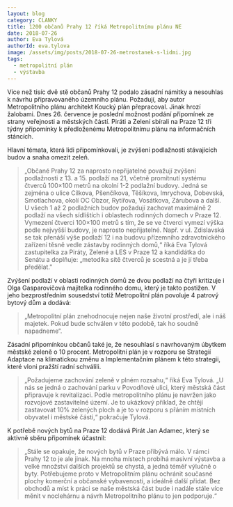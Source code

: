 ```yaml
---
layout: blog
category: CLANKY
title: 1200 občanů Prahy 12 říká Metropolitnímu plánu NE
date: 2018-07-26
author: Eva Tylová
authorId: eva.tylova
image: /assets/img/posts/2018-07-26-metrostanek-s-lidmi.jpg
tags:
  - metropolitní plán
  - výstavba
---
```


Více než tisíc dvě stě občanů Prahy 12 podalo zásadní námitky a nesouhlas k návrhu připravovaného územního plánu. Požadují, aby autor Metropolitního plánu architekt Koucký plán přepracoval. Jinak hrozí žalobami. Dnes 26. července je poslední možnost podání připomínek ze strany veřejnosti a městských částí. Piráti a Zelení sbírali na Praze 12 tři týdny připomínky k předloženému Metropolitnímu plánu na informačních stáncích.

Hlavní témata, která lidi připomínkovali, je zvýšení podlažnosti stávajících budov a snaha omezit zeleň.

>„Občané Prahy 12 za naprosto nepřijatelné považují zvýšení podlažnosti z 13. a 15. podlaží na 21, včetně promítnutí systému čtverců 100&times;100 metrů na okolní 1-2 podlažní budovy. Jedná se zejména o ulice Cílkova, Pšenčíkova, Těšíkova, Imrychova, Dobevská, Smotlachova, okolí OC Obzor, Rytířova, Vosátkova, Zárubova a další. U všech 1 až 2 podlažních budov požadují zachovat maximálně 2 podlaží na všech sídlištích i oblastech rodinných domech v Praze 12. Vymezení čtverci 100&times;100 metrů s tím, že se ve čtverci vymezí výška podle nejvyšší budovy, je naprosto nepřijatelné. Např. v ul. Zdislavská se tak přenáší výše podlaží 12 i na budovu přízemního zdravotnického zařízení těsně vedle zástavby rodinných domů,“ říká Eva Tylová zastupitelka za Piráty, Zelené a LES v Praze 12 a kandidátka do Senátu a doplňuje: „metodika sítě čtverců je scestná a je jí třeba předělat."

Zvýšení podlaží v oblasti rodinných domů ze dvou podlaží na čtyři kritizuje i Olga Gasparovičová majitelka rodinného domu, který je takto postižen. V jeho bezprostředním sousedství totiž Metropolitní plán povoluje 4 patrový bytový dům a dodává:

>„Metropolitní plán znehodnocuje nejen naše životní prostředí, ale i náš majetek. Pokud bude schválen v této podobě, tak ho soudně napadneme“.

Zásadní připomínkou občanů také je, že nesouhlasí s navrhovaným úbytkem městské zeleně o 10 procent. Metropolitní plán je v rozporu se Strategií Adaptace na klimatickou změnu a Implementačním plánem k této strategii, které vloni pražští radní schválili.

>„Požadujeme zachování zeleně v plném rozsahu,“ říká Eva Tylová. „U nás se jedná o zachování parku v Povodňové ulici, který městská část připravuje k revitalizaci. Podle metropolitního plánu je navržen jako rozvojové zastavitelné území. Je to ukázkový příklad, že chtějí zastavovat 10% zelených ploch a je to v rozporu s přáním místních obyvatel i městské části,“ pokračuje Tylová.

K potřebě nových bytů na Praze 12 dodává Pirát Jan Adamec, který se aktivně sběru připomínek účastnil:

>„Stále se opakuje, že nových bytů v Praze přibývá málo. V rámci Prahy 12 to je ale jinak. Na mnoha místech probíhá masivní výstavba a velké množství dalších projektů se chystá, a jedná téměř výlučně o byty. Potřebujeme proto v Metropolitním plánu ochránit současné plochy komerční a občanské vybavenosti, a ideálně další přidat. Bez obchodů a míst k práci se naše městská část bude i nadále stále více měnit v noclehárnu a návrh Metropolitního plánu to jen podporuje.“

